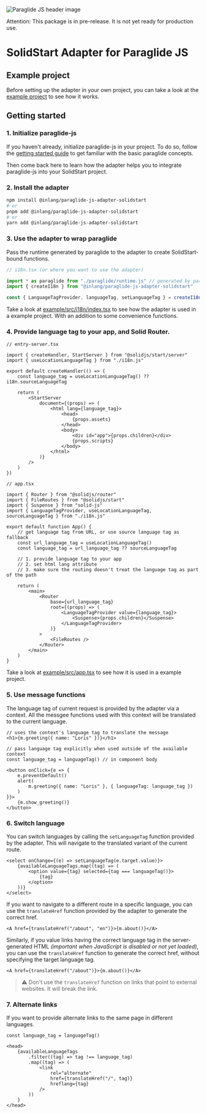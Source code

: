 ![Paraglide JS header image](https://cdn.jsdelivr.net/gh/inlang/monorepo@latest/inlang/source-code/paraglide/paraglide-js/assets/paraglide-js-header.png)

Attention: This package is in pre-release. It is not yet ready for production use.

# SolidStart Adapter for Paraglide JS

## Example project

Before setting up the adapter in your own project, you can take a look at the [example project](./example) to see how it works.

## Getting started

### 1. Initialize paraglide-js

If you haven't already, initialize paraglide-js in your project. To do so, follow the [getting started guide](https://github.com/inlang/monorepo/tree/main/inlang/source-code/paraglide/paraglide-js#getting-started) to get familiar with the basic paraglide concepts.

Then come back here to learn how the adapter helps you to integrate paraglide-js into your SolidStart project.

### 2. Install the adapter

```bash
npm install @inlang/paraglide-js-adapter-solidstart
# or
pnpm add @inlang/paraglide-js-adapter-solidstart
# or
yarn add @inlang/paraglide-js-adapter-solidstart
```

### 3. Use the adapter to wrap paraglide

Pass the runtime generated by paraglide to the adapter to create SolidStart-bound functions.

```ts
// i18n.tsx (or where you want to use the adapter)

import * as paraglide from "./paraglide/runtime.js" // generated by paraglide
import { createI18n } from "@inlang/paraglide-js-adapter-solidstart"

const { LanguageTagProvider, languageTag, setLanguageTag } = createI18n(paraglide)
```

Take a look at [example/src/i18n/index.tsx](https://github.com/inlang/monorepo/blob/main/inlang/source-code/paraglide/paraglide-js-adapter-solidstart/example/src/i18n/index.tsx) to see how the adapter is used in a example project. With an addition to some convenience functions.

### 4. Provide language tag to your app, and Solid Router.

```tsx
// entry-server.tsx

import { createHandler, StartServer } from "@solidjs/start/server"
import { useLocationLanguageTag } from "./i18n.js"

export default createHandler(() => {
	const language_tag = useLocationLanguageTag() ?? i18n.sourceLanguageTag

	return (
		<StartServer
			document={(props) => (
				<html lang={language_tag}>
					<head>
						{props.assets}
					</head>
					<body>
						<div id="app">{props.children}</div>
						{props.scripts}
					</body>
				</html>
			)}
		/>
	)
})

// app.tsx

import { Router } from "@solidjs/router"
import { FileRoutes } from "@solidjs/start"
import { Suspense } from "solid-js"
import { LanguageTagProvider, useLocationLanguageTag, sourceLanguageTag } from "./i18n.js"

export default function App() {
	// get language tag from URL, or use source language tag as fallback
	const url_language_tag = useLocationLanguageTag()
	const language_tag = url_language_tag ?? sourceLanguageTag

	// 1. provide language tag to your app
	// 2. set html lang attribute
	// 3. make sure the routing doesn't treat the language tag as part of the path

	return (
		<main>
			<Router
				base={url_language_tag}
				root={(props) => (
					<LanguageTagProvider value={language_tag}>
						<Suspense>{props.children}</Suspense>
					</LanguageTagProvider>
				)}
			>
				<FileRoutes />
			</Router>
		</main>
	)
}
```

Take a look at [example/src/app.tsx](https://github.com/inlang/monorepo/blob/main/inlang/source-code/paraglide/paraglide-js-adapter-solidstart/example/src/app.tsx) to see how it is used in a example project.

### 5. Use message functions

The language tag of current request is provided by the adapter via a context. All the messgee functions used with this context will be translated to the current language.

```tsx
// uses the context's language tag to translate the message
<h1>{m.greeting({ name: "Loris" })}</h1>

// pass language tag explicitly when used outside of the available context
const language_tag = languageTag() // in component body

<button onClick={e => {
	e.preventDefault()
	alert(
		m.greeting({ name: "Loris" }, { languageTag: language_tag })
	)
}}>
	{m.show_greeting()}
</button>
```

### 6. Switch language

You can switch languages by calling the `setLanguageTag` function provided by the adapter. This will navigate to the translated variant of the current route.

```tsx
<select onChange={(e) => setLanguageTag(e.target.value)}>
	{availableLanguageTags.map((tag) => (
		<option value={tag} selected={tag === languageTag()}>
			{tag}
		</option>
	))}
</select>
```

If you want to navigate to a different route in a specific language, you can use the `translateHref` function provided by the adapter to generate the correct href.

```tsx
<A href={translateHref("/about", "en")}>{m.about()}</A>
```

Similarly, if you value links having the correct language tag in the server-generated HTML *(important when JavaScript is disabled or not yet loaded)*, you can use the `translateHref` function to generate the correct href, without specifying the target language tag.

```tsx
<A href={translateHref("/about")}>{m.about()}</A>
```

> ⚠️ Don't use the `translateHref` function on links that point to external websites. It will break the link.

### 7. Alternate links

If you want to provide alternate links to the same page in different languages.

```tsx
const language_tag = languageTag()

<head>
	{availableLanguageTags
		.filter((tag) => tag !== language_tag)
		.map((tag) => (
			<link
				rel="alternate"
				href={translateHref("/", tag)}
				hreflang={tag}
			/>
		))
	}
</head>
```